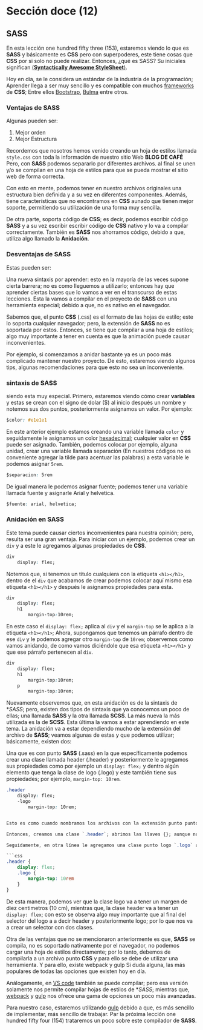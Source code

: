 # Sección doce (12)

## SASS

En esta lección one hundred fifty three (153), estaremos viendo lo que es **SASS** y básicamente es **CSS** pero con superpoderes, este tiene cosas que **CSS** por si solo no puede realizar. Entonces, ¿qué es SASS? Su iniciales significan [(**Syntactically Awesome StyleSheet**)]([SASS](https://sass-lang.com/guide/)).

Hoy en día, se le considera un estándar de la industria de la programación; Aprender llega a ser muy sencillo y es compatible con muchos [frameworks]([frameworks](https://unirfp.unir.net/revista/ingenieria-y-tecnologia/framework/)) de **CSS**; Entre ellos [Bootstrap]([Bootstrap](https://getbootstrap.com/)), [Bulma]([Bulma](https://bulma.io/)) entre otros.

### Ventajas de **SASS**

Algunas pueden ser:

1. Mejor orden
2. Mejor Estructura

Recordemos que nosotros hemos venido creando un hoja de estilos llamada `style.css` con toda la información de nuestro sitio Web **BLOG DE CAFÉ** Pero, con **SASS** podemos separarlo por diferentes archivos. al final se unen y/o se compilan en una hoja de estilos para que se pueda mostrar el sitio web de forma correcta.

Con esto en mente, podemos tener en nuestro archivos originales una estructura bien definida y a su vez en diferentes componentes. Además, tiene características que no encontramos en **CSS** aunado que tienen mejor soporte, permitiendo su utilización de una forma muy sencilla.

De otra parte, soporta código de **CSS**; es decir, podemos escribir código **SASS** y a su vez escribir escribir código de **CSS** nativo y lo va a compilar correctamente. También es **SASS** nos ahorramos código, debido a que, utiliza algo llamado la **Anidación**.

### Desventajas de **SASS**

Estas pueden ser:

Una nueva sintaxis por aprender: esto en la mayoría de las veces supone cierta barrera; no es como lleguemos a utilizarlo; entonces hay que aprender ciertas bases que lo vamos a ver en el transcurso de estas lecciones. Esta la vamos a compilar en el proyecto de **SASS** con una herramienta especial; debido a que, no es nativo en el navegador.

Sabemos que, el punto **CSS** (.css) es el formato de las hojas de estilo; este lo soporta cualquier navegador; pero, la extensión de **SASS** no es soportada por estos. Entonces, se tiene que compilar a una hoja de estilos; algo muy importante a tener en cuenta es que la animación puede causar inconvenientes.

Por ejemplo, si comenzamos a anidar bastante ya es un poco más complicado mantener nuestro proyecto. De esto, estaremos viendo algunos tips, algunas recomendaciones para que esto no sea un inconveniente.

### sintaxis de **SASS**

siendo esta muy especial. Primero, estaremos viendo cómo crear **variables** y estas se crean con el signo de dolar ($) al inicio después un nombre y notemos sus dos puntos, posteriormente asignamos un valor. Por ejemplo:

```css
$color: #e1e1e1
```

En este anterior ejemplo estamos creando una variable llamada `color` y seguidamente le asignamos un color [hexadecimal]([hexadecimal](https://htmlcolorcodes.com/es/)); cualquier valor en **CSS** puede ser asignado. También, podemos colocar por ejemplo, alguna unidad, crear una variable llamada separación (En nuestros códigos no es conveniente agregar la tilde para acentuar las palabras) a esta variable le podemos asignar `5rem`.

```css
$separacion: 5rem
```

De igual manera le podemos asignar fuente; podemos tener una variable llamada fuente y asignarle Arial y helvetica.

```css
$fuente: arial, helvetica;
```

### Anidación en **SASS**

Este tema puede causar ciertos inconvenientes para nuestra opinión; pero, resulta ser una gran ventaja. Para iniciar con un ejemplo, podemos crear un `div` y a este le agregamos algunas propiedades de **CSS**.

```css
div
    display: flex;
```

Notemos que, si tenemos un titulo cualquiera con la etiqueta `<h1></h1>`, dentro de el `div` que acabamos de crear podemos colocar aquí mismo esa etiqueta `<h1></h1>` y después le asignamos propiedades para esta.

```css
div
    display: flex;
    h1
        margin-top:10rem;
```

En este caso el `display: flex;` aplica al `div` y el `margin-top` se le aplica a la etiqueta `<h1></h1>`; Ahora, supongamos que tenemos un párrafo dentro de ese `div` y le podemos agregar otro `margin-top` de `10rem`; observemos como vamos anidando, de como vamos diciéndole que esa etiqueta `<h1></h1>` y que ese párrafo pertenecen al `div`.

```css
div
    display: flex;
    h1
        margin-top:10rem;
    p
        margin-top:10rem;
```

Nuevamente observemos que, en esta anidación es de la sintaxis de **SASS*; pero, existen dos tipos de sintaxis que ya conocemos un poco de ellas; una llamada **SASS** y la otra llamada **SCSS**. La más nueva la más utilizada es la de **SCSS**. Esta última la vamos a estar aprendiendo en este tema. La anidación va a estar dependiendo mucho de la extensión del archivo de **SASS**; veamos algunas de estas y que podemos utilizar; básicamente, existen dos:

Una que es con punto **SASS** (.sass) en la que específicamente podemos crear una clase llamada header (.header) y posteriormente le agregamos sus propiedades como por ejemplo un `display: flex;` y dentro algún elemento que tenga la clase de logo (.logo) y este también tiene sus propiedades; por ejemplo, `margin-top: 10rem`.

```css
.header
    display: flex;
    -logo
        margin-top: 10rem;


Esto es como cuando nombramos los archivos con la extensión punto punto SASS `.sass`; Existe otra extensión que es más conocida por nosotros que es la de punto SCSS `.scss`. Como hemos visto en algunas de estas lecciones anteriores, se viene definicendo que la anidación por medio de llaves {}.

Entonces, creamos una clase `.header`; abrimos las llaves {}; aunque nuestro editor de texto Visual Studio VScode ;nos ayuda con el autocompletado; continuando con el ejemplo de la sintaxis, le agregamos un `display: flex;`.

Seguidamente, en otra línea le agregamos una clase punto logo `.logo` abrimos llaves {} y dentro de estas y le podemos agregar también algunas propiedades como por ejemplo, `margin-top: 10rem;` posteriormente debemos de cerrar nuestras dos llaves faltantes; las de la clase `.header` como la de la clase `.logo`.

```css
.header {
    display: flex;
    .logo {
        margin-top: 10rem
    }
}
```

De esta manera, podemos ver que la clase logo va a tener un margen de diez centimetros (10 cm), mientras que, la clase header va a tener un `display: flex`; con esto se observa algo muy importante que al final del selector del logo a a decir header y posteriormente logo; por lo que nos va a crear un selector con dos clases.

Otra de las ventajas que no se mencionaron anteriormente es que, **SASS** se compila, no es soportado nativamente por el navegador, no podemos cargar una hoja de estilos directamente; por lo tanto, debemos de compilarla a un archivo punto **CSS** y para ello se debe de utilizar una herramienta. Y para ello, existe webpack y gulp Si duda alguna, las más populares de todas las opciones que existen hoy en día.

Análogamente, en [VS code](https://code.visualstudio.com/docs/languages/css) también se puede compilar; pero esa versión solamente nos permite compilar hojas de estilos de **SASS*; mientras que, [webpack](https://webpack.js.org/) y [gulp](https://learn.microsoft.com/es-es/archive/msdn-magazine/2016/november/the-working-programmer-how-to-be-mean-taking-a-gulp) nos ofrece una gama de opciones un poco más avanzadas.

Para nuestro caso, estaremos utilizando [gulp](https://learn.microsoft.com/es-es/archive/msdn-magazine/2016/november/the-working-programmer-how-to-be-mean-taking-a-gulp) debido a que, es más sencillo de implementar, más sencillo de trabajar. Par la próxima lección one hundred fifty four (154) trataremos un poco sobre este compilador de **SASS**.
